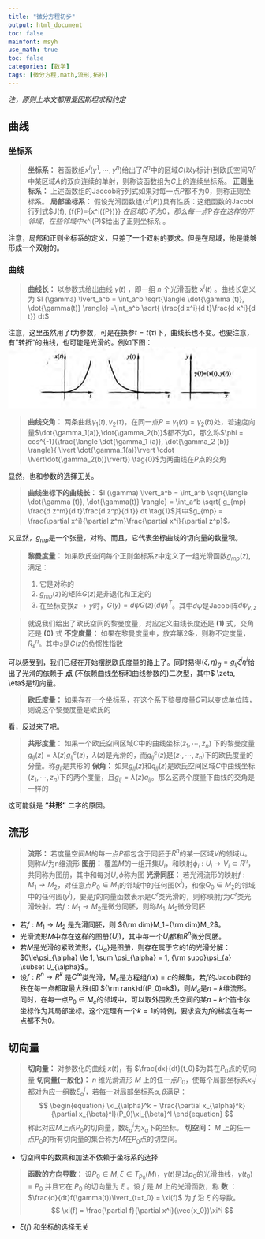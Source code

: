 ```yaml
---
title: "微分方程初步"
output: html_document
toc: false
mainfont: msyh
use_math: true
toc: false
categories: [数学]
tags: [微分方程,math,流形,拓扑]
---
```

<meta http-equiv='Content-Type' content='text/html; charset=utf-8' />

*注，原则上本文都用爱因斯坦求和约定*

## 曲线 ##

### 坐标系 ###

> **坐标系：** 若函数组$x^i(y^1, \cdots, y^n)$给出了$R^n$中的区域$C$(以$y$标计)到欧氏空间$R_l^n$中某区域$A$的双向连续的单射，则称该函数组为$C$上的连续坐标系。
> **正则坐标系：** 上述函数组的Jaccobi行列式如果对每一点$P$都不为0，则称正则坐标系。
> **局部坐标系：** 假设光滑函数组$\{x^i(P) \}$具有性质：这组函数的Jacobi行列式$J(f), \{f(P)={x^i({P})}\} $在区域$C$不为0，那么每一点$P$存在这样的开邻域，在些邻域中$x^i(P)$给出了正则坐标系 。

注意，局部和正则坐标系的定义，只差了一个双射的要求。但是在局域，他是能够形成一个双射的。

### 曲线 ###

> **曲线长：** 以参数式给出曲线 $\gamma(t)$ ，即一组 $n$ 个光滑函数 $x^i(t)$ 。曲线长定义为 $l (\gamma)  \lvert_a^b = \int_a^b \sqrt{\langle \dot{\gamma (t)}, \dot{\gamma(t)} \rangle} =\int_a^b \sqrt{  \frac{d x^i}{d t}\frac{d x^i}{d t}} dt$

注意，这里虽然用了$t$为参数，可是在换参$t = t(\tau)$下，曲线长也不变。也要注意，有”转折“的曲线，也可能是光滑的。例如下图：
![](./img/1659859856.png)


> **曲线交角：** 两条曲线$\gamma_1(t), \gamma_2(\tau)$，在同一点$P=\gamma_1(a)=\gamma_2(b)$处，若速度向量$\dot{\gamma_1(a)},\dot{\gamma_2(b)}$都不为0，那么称$\phi = cos^{-1}(\frac{\langle \dot{\gamma_1 (a)}, \dot{\gamma_2 (b)} \rangle}{ \lvert \dot{\gamma_1(a)}\rvert \cdot \lvert\dot{\gamma_2(b)}\rvert}) \tag{0}$为两曲线在$P$点的交角

显然，也和参数的选择无关。

> **曲线坐标下的曲线长：** $l (\gamma)  \lvert_a^b = \int_a^b \sqrt{\langle \dot{\gamma (t)}, \dot{\gamma(t)} \rangle} = \int_a^b \sqrt{ g_{mp} \frac{d z^m}{d t}\frac{d z^p}{d t}} dt \tag{1}$其中$g_{mp} = \frac{\partial x^i}{\partial z^m}\frac{\partial  x^i}{\partial z^p}$。

又显然，$g_{mp}$是一个张量，对称。而且，它代表坐标曲线的切向量的数量积。

> **黎曼度量：** 如果欧氏空间每个正则坐标系$z$中定义了一组光滑函数$g_{mp}(z)$,满足：
> 1. 它是对称的
> 2.  $g_{mp}(z)$的矩阵$G(z)$是非退化和正定的
> 3. 在坐标变换$z\rightarrow y$时，$G(y) = d\psi G(z) (d\psi)^T$。其中$d \psi$是Jacobi阵$d \psi_{y,z}$

> 就说我们给出了欧氏空间的黎曼度量，对应定义曲线长度还是 **(1)** 式，交角还是 **(0)** 式
> **不定度量：** 如果在黎曼度量中，放弃第2条，则称不定度量，$R^n_s$。其中$s$是$G(z$的负惯性指数

可以感受到，我们已经在开始摆脱欧氏度量的路上了。同时易得$\langle \zeta, \eta \rangle_g = g_{ij}\zeta^i\eta^j$给出了光滑的依赖于 **点** (不依赖曲线坐标和曲线参数的)二次型，其中$ \zeta, \eta$是切向量。

> **欧氏度量：** 如果存在一个坐标系，在这个系下黎曼度量$G$可以变成单位阵，则说这个黎曼度量是欧氏的

看，反过来了吧。

> **共形度量：** 如果一个欧氏空间区域$C$中的曲线坐标$(z_1,\cdots,z_n)$ 下的黎曼度量$g_{ij}(z) = \lambda(z)g^e_{ij}(z)$，$\lambda(z)$是光滑的，而$g^e_{ij}(z)$是$(z_1,\cdots,z_n)$下的欧氏度量的分量。称$g_{ij}$是共形的
> **保角：** 如果$g_{ij}(z)$和$q_{ij}(z)$是欧氏空间区域$C$中曲线坐标$(z_1,\cdots,z_n)$下的两个度量，且$g_{ij} = \lambda(z) q_{ij}$。那么这两个度量下曲线的交角是一样的

这可能就是 **“共形”** 二字的原因。

## 流形 ##

>**流形：** 若度量空间$M$的每一点$P$都包含于同胚于$R^n$的某一区域$V$的领域$U$。则称$M$为n维流形
>**图册：** 覆盖$M$的一组开集$U_i$，和映射$\phi_i: U_i\rightarrow V_i \subset R^n$，共同称为图册，其中和每对$U,\phi$称为图
>**光滑同胚：** 若光滑流形的映射$f: M_1 \rightarrow M_2$，对任意点$P_0 \in M_1$的邻域中的任何图$(x^i)$，和像$Q_0 \in M_2$的邻域中的任何图$(y^j)$，要是$f$的向量函数表示是$C^r$类光滑的，则称映射$f$为$C^r$类光滑映射。若$f: M_1 \rightarrow M_2$是微分同胚，则称$M_1,M_2$微分同胚

* 若$f: M_1 \rightarrow M_2$ 是光滑同胚，则 ${\rm dim}M_1={\rm dim}M_2$。
* 光滑流形$M$中存在这样的图册$\{U_i\}$，其中每一个$U_i$都和$R^n$微分同胚。
* 若$M$是光滑的紧致流形，$\{U_{\alpha}\}$是图册，则存在属于它的$1$的光滑分解：$0\le\psi_{\alpha} \le 1, \sum \psi_{\alpha} = 1, {\rm supp}\psi_{a} \subset U_{\alpha}$。
* 设$f: R^n\rightarrow R^k$ 是$C^{\infty}$类光滑，$M_c$是方程组$f(x)=c$的解集，若$f$的Jacobi阵的秩在每一点都取最大秩(即 ${\rm rank}df(P_0)=k$)，则$M_c$是$n-k$维流形。同时，在每一点$P_0\in M_c$的邻域中，可以取外围欧氏空间的某$n-k$个笛卡尔坐标作为其局部坐标。这个定理有一个$k=1$的特例，要求变为$f$的梯度在每一点都不为$0$。

## 切向量 ##

> **切向量：** 对参数化的曲线 $x(t)$，有 $\frac{dx}{dt}(t_0)$为其在$P_0$点的切向量
> **切向量(一般化)：** $n$ 维光滑流形 $M$ 上的任一点$P_0$，使每个局部坐标系$x_{\alpha}^i$都对为应一组数$\xi_{\alpha}^i$，若每一对局部坐标系$\alpha,\beta$满足：
	$$
	\begin{equation}
	\xi_{\alpha}^k = \frac{\partial x_{\alpha}^k}{\partial x_{\beta}^l}(P_0)\xi_{\beta}^l
	\end{equation}
	$$
> 称此对应$M$上点$P_0$的切向量，数$\xi_{\alpha}^i$为$x_{\alpha}$下的坐标。
> **切空间：** $M$ 上的任一点$P_0$的所有切向量的集合称为$M$在$P_0$点的切空间。

* 切空间中的数乘和加法不依赖于坐标系的选择

> **函数的方向导数：** 设$P_0 \in M, \xi \in T_{p_0} (M)$，$\gamma(t)$是过$p_0$的光滑曲线，$\gamma(t_0) = P_0$ 并且它在 $P_0$ 的切向量为 $\xi$ 。设 $f$ 是 $M$ 上的光滑函数，称 **数** ：$\frac{d}{dt}f(\gamma(t))\lvert_{t=t_0} = \xi(f)$ 为 $f$ 沿 $\xi$ 的导数。
	$$
	\xi(f) = \frac{\partial f}{\partial x^i}(\vec{x_0})\xi^i
	$$

* $\xi(f)$ 和坐标的选择无关
